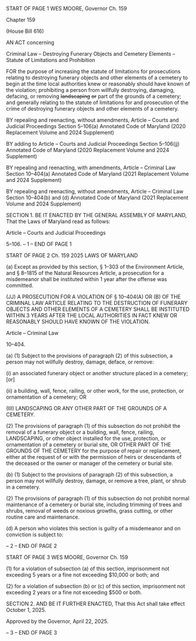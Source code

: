 START OF PAGE 1
WES MOORE, Governor Ch. 159

Chapter 159

(House Bill 616)

AN ACT concerning

Criminal Law – Destroying Funerary Objects and Cemetery Elements – Statute
of Limitations and Prohibition

FOR the purpose of increasing the statute of limitations for prosecutions relating to
destroying funerary objects and other elements of a cemetery to begin at the time
local authorities knew or reasonably should have known of the violation; prohibiting
a person from willfully destroying, damaging, defacing, or removing ~~landscaping~~ ~~or~~
part of the grounds of a cemetery; and generally relating to the statute of limitations
for and prosecution of the crime of destroying funerary objects and other elements of
a cemetery.

BY repealing and reenacting, without amendments,
Article – Courts and Judicial Proceedings
Section 5–106(a)
Annotated Code of Maryland
(2020 Replacement Volume and 2024 Supplement)

BY adding to
Article – Courts and Judicial Proceedings
Section 5–106(jj)
Annotated Code of Maryland
(2020 Replacement Volume and 2024 Supplement)

BY repealing and reenacting, with amendments,
Article – Criminal Law
Section 10–404(a)
Annotated Code of Maryland
(2021 Replacement Volume and 2024 Supplement)

BY repealing and reenacting, without amendments,
Article – Criminal Law
Section 10–404(b) and (d)
Annotated Code of Maryland
(2021 Replacement Volume and 2024 Supplement)

SECTION 1. BE IT ENACTED BY THE GENERAL ASSEMBLY OF MARYLAND,
That the Laws of Maryland read as follows:

Article – Courts and Judicial Proceedings

5–106.
– 1 –
END OF PAGE 1

START OF PAGE 2
Ch. 159 2025 LAWS OF MARYLAND

(a) Except as provided by this section, § 1–303 of the Environment Article, and §
8–1815 of the Natural Resources Article, a prosecution for a misdemeanor shall be
instituted within 1 year after the offense was committed.

(JJ) A PROSECUTION FOR A VIOLATION OF § 10–404(A) OR (B) OF THE
CRIMINAL LAW ARTICLE RELATING TO THE DESTRUCTION OF FUNERARY OBJECTS
AND OTHER ELEMENTS OF A CEMETERY SHALL BE INSTITUTED WITHIN 3 YEARS
AFTER THE LOCAL AUTHORITIES IN FACT KNEW OR REASONABLY SHOULD HAVE
KNOWN OF THE VIOLATION.

Article – Criminal Law

10–404.

(a) (1) Subject to the provisions of paragraph (2) of this subsection, a person
may not willfully destroy, damage, deface, or remove:

(i) an associated funerary object or another structure placed in a
cemetery; [or]

(ii) a building, wall, fence, railing, or other work, for the use,
protection, or ornamentation of a cemetery; OR

(III) LANDSCAPING OR ANY OTHER PART OF THE GROUNDS OF A
CEMETERY.

(2) The provisions of paragraph (1) of this subsection do not prohibit the
removal of a funerary object or a building, wall, fence, railing, LANDSCAPING, or other
object installed for the use, protection, or ornamentation of a cemetery or burial site, OR
OTHER PART OF THE GROUNDS OF THE CEMETERY for the purpose of repair or
replacement, either at the request of or with the permission of heirs or descendants of the
deceased or the owner or manager of the cemetery or burial site.

(b) (1) Subject to the provisions of paragraph (2) of this subsection, a person
may not willfully destroy, damage, or remove a tree, plant, or shrub in a cemetery.

(2) The provisions of paragraph (1) of this subsection do not prohibit
normal maintenance of a cemetery or burial site, including trimming of trees and shrubs,
removal of weeds or noxious growths, grass cutting, or other routine care and maintenance.

(d) A person who violates this section is guilty of a misdemeanor and on conviction
is subject to:

– 2 –
END OF PAGE 2

START OF PAGE 3
WES MOORE, Governor Ch. 159

(1) for a violation of subsection (a) of this section, imprisonment not
exceeding 5 years or a fine not exceeding $10,000 or both; and

(2) for a violation of subsection (b) or (c) of this section, imprisonment not
exceeding 2 years or a fine not exceeding $500 or both.

SECTION 2. AND BE IT FURTHER ENACTED, That this Act shall take effect
October 1, 2025.

Approved by the Governor, April 22, 2025.

– 3 –
END OF PAGE 3